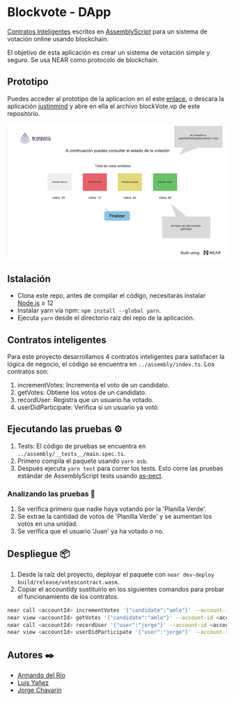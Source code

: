 # Blockvote - DApp

[Contratos Inteligentes] escritos en [AssemblyScript] para un sistema de votación online usando blockchain.

El objetivo de esta aplicación es crear un sistema de votación simple y seguro. Se usa NEAR como protocolo de blockchain.

## Prototipo

Puedes acceder al prototipo de la aplicacion en el este [enlace](https://www.justinmind.com/usernote/tests/68299055/68314322/68314380/index.html), o descara la aplicación [justinmind] y abre en ella el archivo blockVote.vp de este repositorio.

<p align="center">
  <img src="public/screen.png" width="600px" alt="prototipe screen text">
</p>

## Istalación

- Clona este repo, antes de compilar el código, necesitarás instalar [Node.js] ≥ 12
- Instalar yarn vía npm: `npm install --global yarn`.
- Ejecuta `yarn` desde el directorio raiz del repo de la aplicación.

## Contratos inteligentes

Para este proyecto desarrollamos 4 contratos inteligentes para satisfacer la lógica de negocio, el código se encuentra en `../assembly/index.ts`. Los contratos son:

1. incrementVotes: Incrementa el voto de un candidato.
2. getVotes: Obtiene los votos de un candidato.
3. recordUser: Registra que un usuario ha votado.
4. userDidParticipate: Verifica si un usuario ya votó.

## Ejecutando las pruebas ⚙️

1. Tests: El código de pruebas se encuentra en `../assembly/__tests__/main.spec.ts`.
2. Primero compila el paquete usando `yarn asb`.
3. Después ejecuta `yarn test` para correr los tests. Esto corre las pruebas estándar de AssemblyScript tests usando [as-pect].

### Analizando las pruebas 🔩

1. Se verifica primero que nadie haya votando por la 'Planilla Verde'.
2. Se extrae la cantidad de votos de 'Planilla Verde' y se aumentan los votos en una unidad.
3. Se verifica que el usuario 'Juan' ya ha votado o no.

## Despliegue 📦

1. Desde la raíz del proyecto, deployar el paquete con `near dev-deploy build/release/votescontract.wasm`.
2. Copiar el accountIdy sustituirlo en los siguientes comandos para probar el funcionamiento de los contratos.

```bash
near call <accountId> incrementVotes '{"candidate":"amlo"}' --account-id <accountId>
near view <accountId> getVotes '{"candidate":"amlo"}' --account-id <accountId>
near call <accountId> recordUser '{"user":"jorge"}' --account-id <accountId>
near view <accountId> userDidParticipate '{"user":"jorge"}' --account-id <accountId>
```

## Autores ✒️

- [Armando del Río](https://www.linkedin.com/in/adrio1992/)
- [Luis Yañez](https://www.linkedin.com/in/jorge-chavarin/)
- [Jorge Chavarín](https://github.com/lyanezca)

[Contratos Inteligentes]: https://docs.near.org/docs/develop/contracts/overview
[assemblyscript]: https://www.assemblyscript.org/
[node.js]: https://nodejs.org/en/download/package-manager/
[as-pect]: https://www.npmjs.com/package/@as-pect/cli
[justinmind]: https://www.justinmind.com/usernote/tests/68299055/68299921/68299923/index.html
[yarn documentation]: https://classic.yarnpkg.com/lang/en/docs/install/#windows-stable
